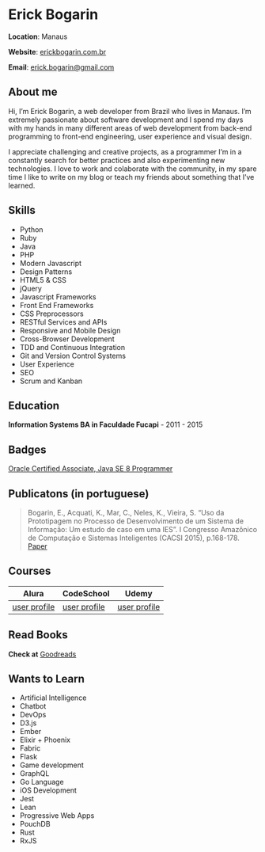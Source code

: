 # Erick Bogarin

**Location**: Manaus

**Website**: [erickbogarin.com.br](http://erickbogarin.com.br)

**Email**: erick.bogarin@gmail.com

## About me
Hi, I’m Erick Bogarin, a web developer from Brazil who lives in Manaus. I’m extremely passionate about software development and I spend my days with my hands in many different areas of web development from back-end programming to front-end engineering, user experience and visual design.

I appreciate challenging and creative projects, as a programmer I’m in a constantly search for better practices and also experimenting new technologies. I love to work and colaborate with the community, in my spare time I like to write on my blog or teach my friends about something that I’ve learned.

## Skills
* Python
* Ruby
* Java
* PHP
* Modern Javascript
* Design Patterns
* HTML5 & CSS
* jQuery
* Javascript Frameworks
* Front End Frameworks
* CSS Preprocessors
* RESTful Services and APIs
* Responsive and Mobile Design
* Cross-Browser Development
* TDD and Continuous Integration
* Git and Version Control Systems
* User Experience
* SEO
* Scrum and Kanban

## Education
**Information Systems BA in Faculdade Fucapi** - 2011 - 2015

## Badges
[Oracle Certified Associate, Java SE 8 Programmer](https://www.youracclaim.com/badges/026451d6-253b-4bc0-9303-5345e81402c1/public_url)

## Publicatons (in portuguese)
> Bogarin, E., Acquati, K., Mar, C., Neles, K., Vieira, S. “Uso da Prototipagem no Processo de Desenvolvimento de um Sistema de Informação: Um estudo de caso em uma IES”. I Congresso Amazônico de Computação e Sistemas Inteligentes (CACSI 2015), p.168-178.
> [Paper](https://dl.dropboxusercontent.com/u/626131/CACSI-Anais2015.pdf)

## Courses
Alura | CodeSchool | Udemy
------------ | ------------- | ------------- 
[user profile](https://cursos.alura.com.br/user/erick-bogarin) | [user profile](http://codeschool.com/users/erickbogarin) | [user profile](https://www.udemy.com/user/erick-bogarin/) 

## Read Books
**Check at** [Goodreads](https://www.goodreads.com/user/show/56425204-erick)

## Wants to Learn
* Artificial Intelligence
* Chatbot
* DevOps
* D3.js
* Ember
* Elixir + Phoenix
* Fabric
* Flask
* Game development
* GraphQL
* Go Language
* iOS Development
* Jest
* Lean
* Progressive Web Apps
* PouchDB
* Rust
* RxJS

